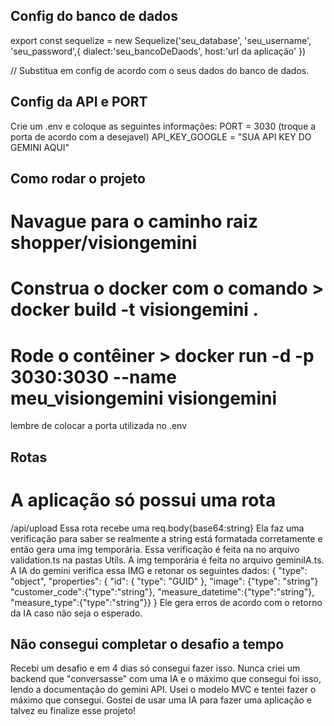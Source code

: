 ## Config do banco de dados
export const sequelize = new Sequelize('seu_database', 'seu_username', 'seu_password',{
    dialect:'seu_bancoDeDaods',
    host:'url da aplicação'
})


// Substitua em config de acordo com o seus dados do banco de dados.
## Config da API e PORT
Crie um .env e coloque as seguintes informações:
PORT = 3030 (troque a porta de acordo com a desejavel)
API_KEY_GOOGLE = "SUA API KEY DO GEMINI AQUI"

## Como rodar o projeto
# Navague para o caminho raiz shopper/visiongemini
# Construa o docker com o comando >  docker build -t visiongemini .
# Rode o contêiner > docker run -d -p 3030:3030 --name meu_visiongemini visiongemini
lembre de colocar a porta utilizada no .env

## Rotas
# A aplicação só possui uma rota

/api/upload
Essa rota recebe uma req.body{base64:string}
Ela faz uma verificação para saber se realmente a string está formatada corretamente e então gera uma img temporária.
Essa verificação é feita na no arquivo validation.ts na pastas Utils.
A img temporária é feita no arquivo geminiIA.ts.
A IA do gemini verifica essa IMG e retonar os seguintes dados:
{ "type": "object",
                     "properties": {
                        "id": { "type": "GUID" },
                        "image": {"type": "string"}
                        "customer_code":{"type":"string"},
                        "measure_datetime":{"type":"string"},
                        "measure_type":{"type":"string"}}
}
Ele gera erros de acordo com o retorno da IA caso não seja o esperado.

## Não consegui completar o desafio a tempo
Recebi um desafio e em 4 dias só consegui fazer isso. Nunca criei um backend que "conversasse" com uma IA e o máximo que consegui foi isso, lendo a documentação do gemini API. Usei o modelo MVC e tentei fazer o máximo que consegui. Gostei de usar uma IA para fazer uma aplicação e talvez eu finalize esse projeto!

